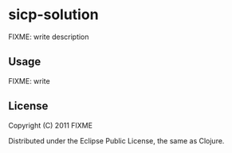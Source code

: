 # sicp-solution

FIXME: write description

## Usage

FIXME: write

## License

Copyright (C) 2011 FIXME

Distributed under the Eclipse Public License, the same as Clojure.
